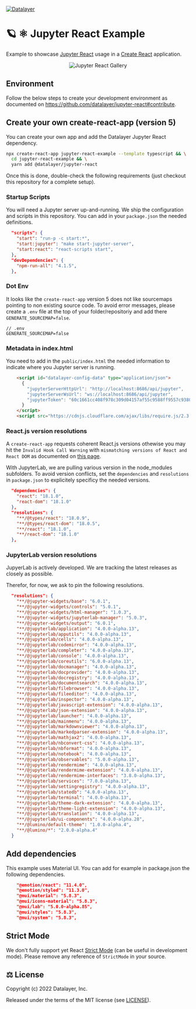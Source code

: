 [![Datalayer](https://assets.datalayer.design/datalayer-25.svg)](https://datalayer.io)

# 🪐 ⚛️ Jupyter React Example

Example to showcase [Jupyter React](https://github.com/datalayer/jupyter-react) usage in a [Create React](https://reactjs.org/docs/create-a-new-react-app.html) application.

<div align="center" style="text-align: center">
  <img alt="Jupyter React Gallery" src="https://datalayer-jupyter-examples.s3.amazonaws.com/jupyter-react-gallery.gif" />
</div>

## Environment

Follow the below steps to create your development environment as documented on https://github.com/datalayer/jupyter-react#contribute.

## Create your own create-react-app (version 5)

You can create your own app and add the Datalayer Jupyter React dependency.

```bash
npx create-react-app jupyter-react-example --template typescript && \
  cd jupyter-react-example && \
  yarn add @datalayer/jupyter-react
```

Once this is done, double-check the following requirements (just checkout this repository for a complete setup).

### Startup Scripts

You will need a Jupyter server up-and-running. We ship the configuration and scripts in this repository. You can add in your `package.json` the needed definitions.

```json
  "scripts": {
    "start": "run-p -c start:*",
    "start:jupyter": "make start-jupyter-server",
    "start:react": "react-scripts start",
  },
  "devDependencies": {
    "npm-run-all": "4.1.5",
  },
```

### Dot Env

It looks like the `create-react-app` version 5 does not like sourcemaps pointing to non existing source code. To avoid error messages, please create a `.env` file at the top of your folder/repositoriy and add there `GENERATE_SOURCEMAP=false`.

```dotenv
// .env
GENERATE_SOURCEMAP=false
```

### Metadata in index.html

You need to add in the `public/index.html` the needed information to indicate where you Jupyter server is running.

```html
    <script id="datalayer-config-data" type="application/json">
      {
        "jupyterServerHttpUrl": "http://localhost:8686/api/jupyter",
        "jupyterServerWsUrl": "ws://localhost:8686/api/jupyter",
        "jupyterToken": "60c1661cc408f978c309d04157af55c9588ff9557c9380e4fb50785750703da6"
      }
    </script>
    <script src="https://cdnjs.cloudflare.com/ajax/libs/require.js/2.3.4/require.min.js"></script>
```

### React.js version resolutions

A `create-react-app` requests coherent React.js versions othewise you may hit the `Invalid Hook Call Warning` with `mismatching versions of React and React DOM` as documented on [this page](https://reactjs.org/warnings/invalid-hook-call-warning.html).

With JupyterLab, we are pulling various version in the node_modules subfolders. To avoid version conflicts, set the `dependencies` and `resolutions` in `package.json` to explicitely specificy the needed versions.

```json
  "dependencies": {
    "react": "18.1.0",
    "react-dom": "18.1.0"
  },
  "resolutions": {
    "**/@types/react": "18.0.9",
    "**/@types/react-dom": "18.0.5",
    "**/react": "18.1.0",
    "**/react-dom": "18.1.0"
  },
```

### JupyterLab version resolutions

JupyerLab is actively developed. We are tracking the latest releases as closely as possible.

Therefor, for now, we ask to pin the following resolutions.

```json
  "resolutions": {
    "**/@jupyter-widgets/base": "6.0.1",
    "**/@jupyter-widgets/controls": "5.0.1",
    "**/@jupyter-widgets/html-manager": "1.0.3",
    "**/@jupyter-widgets/jupyterlab-manager": "5.0.3",
    "**/@jupyter-widgets/output": "6.0.1",
    "**/@jupyterlab/application": "4.0.0-alpha.13",
    "**/@jupyterlab/apputils": "4.0.0-alpha.13",
    "**/@jupyterlab/cells": "4.0.0-alpha.13",
    "**/@jupyterlab/codemirror": "4.0.0-alpha.13",
    "**/@jupyterlab/completer": "4.0.0-alpha.13",
    "**/@jupyterlab/console": "4.0.0-alpha.13",
    "**/@jupyterlab/coreutils": "6.0.0-alpha.13",
    "**/@jupyterlab/docmanager": "4.0.0-alpha.13",
    "**/@jupyterlab/docprovider": "4.0.0-alpha.13",
    "**/@jupyterlab/docregistry": "4.0.0-alpha.13",
    "**/@jupyterlab/documentsearch": "4.0.0-alpha.13",
    "**/@jupyterlab/filebrowser": "4.0.0-alpha.13",
    "**/@jupyterlab/fileeditor": "4.0.0-alpha.13",
    "**/@jupyterlab/inspector": "4.0.0-alpha.13",
    "**/@jupyterlab/javascript-extension": "4.0.0-alpha.13",
    "**/@jupyterlab/json-extension": "4.0.0-alpha.13",
    "**/@jupyterlab/launcher": "4.0.0-alpha.13",
    "**/@jupyterlab/mainmenu": "4.0.0-alpha.13",
    "**/@jupyterlab/markdownviewer": "4.0.0-alpha.13",
    "**/@jupyterlab/markedparser-extension": "4.0.0-alpha.13",
    "**/@jupyterlab/mathjax2": "4.0.0-alpha.13",
    "**/@jupyterlab/nbconvert-css": "4.0.0-alpha.13",
    "**/@jupyterlab/nbformat": "4.0.0-alpha.13",
    "**/@jupyterlab/notebook": "4.0.0-alpha.13",
    "**/@jupyterlab/observables": "5.0.0-alpha.13",
    "**/@jupyterlab/rendermime": "4.0.0-alpha.13",
    "**/@jupyterlab/rendermime-extension": "4.0.0-alpha.13",
    "**/@jupyterlab/rendermime-interfaces": "3.8.0-alpha.13",
    "**/@jupyterlab/services": "7.0.0-alpha.13",
    "**/@jupyterlab/settingregistry": "4.0.0-alpha.13",
    "**/@jupyterlab/statedb": "4.0.0-alpha.13",
    "**/@jupyterlab/terminal": "4.0.0-alpha.13",
    "**/@jupyterlab/theme-dark-extension": "4.0.0-alpha.13",
    "**/@jupyterlab/theme-light-extension": "4.0.0-alpha.13",
    "**/@jupyterlab/translation": "4.0.0-alpha.13",
    "**/@jupyterlab/ui-components": "4.0.0-alpha.28",
    "**/@lumino/default-theme": "1.0.0-alpha.4",
    "**/@lumino/*": "2.0.0-alpha.4"
  }
```

## Add dependencies

This example uses Material UI. You can add for example in package.json the following dependencies.

```json
    "@emotion/react": "11.4.0",
    "@emotion/styled": "11.3.0",
    "@mui/material": "5.8.3",
    "@mui/icons-material": "5.8.3",
    "@mui/lab": "5.0.0-alpha.85",
    "@mui/styles": "5.8.3",
    "@mui/system": "5.8.3",
```

## Strict Mode

We don't fully support yet React [Strict Mode](https://reactjs.org/docs/strict-mode.html) (can be useful in development mode). Please remove any reference of `StrictMode` in your source.

## ⚖️ License

Copyright (c) 2022 Datalayer, Inc.

Released under the terms of the MIT license (see [LICENSE](./LICENSE)).
